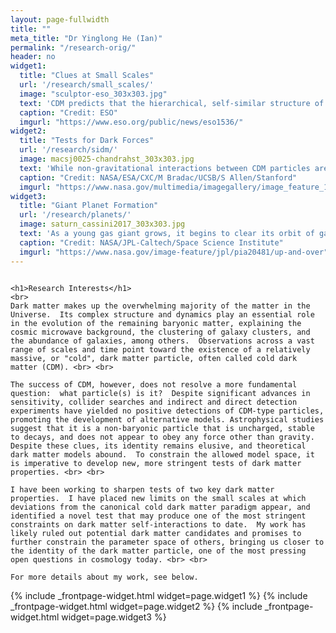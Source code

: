 ```yaml
---
layout: page-fullwidth
title: ""
meta_title: "Dr Yinglong He (Ian)"
permalink: "/research-orig/"
header: no
widget1:
  title: "Clues at Small Scales"
  url: '/research/small_scales/'
  image: "sculptor-eso_303x303.jpg"
  text: 'CDM predicts that the hierarchical, self-similar structure of the universe extends down to earth mass scales, but many alternative models predict a higher mass cutoff.  How low does it go?'
  caption: "Credit: ESO"
  imgurl: "https://www.eso.org/public/news/eso1536/"
widget2:
  title: "Tests for Dark Forces"
  url: '/research/sidm/'
  image: macsj0025-chandrahst_303x303.jpg
  text: 'While non-gravitational interactions between CDM particles are absent---in stark contrast to the Standard Model---interactions are often a key feature of alternative models.  Can we test for these dark forces?'
  caption: "Credit: NASA/ESA/CXC/M Bradac/UCSB/S Allen/Stanford"
  imgurl: "https://www.nasa.gov/multimedia/imagegallery/image_feature_1163.html"
widget3:
  title: "Giant Planet Formation"
  url: '/research/planets/'
  image: saturn_cassini2017_303x303.jpg
  text: 'As a young gas giant grows, it begins to clear its orbit of gas, creating a gap.  Gas flow across the gap is crucial for its continued growth.  Do magnetic fields help generate the flow?'
  caption: "Credit: NASA/JPL-Caltech/Space Science Institute"
  imgurl: "https://www.nasa.gov/image-feature/jpl/pia20481/up-and-over"
---
```


<div class="row t30">
  <div class="medium-8 columns medium-offset-2">

    <h1>Research Interests</h1>
    <br>
    Dark matter makes up the overwhelming majority of the matter in the Universe.  Its complex structure and dynamics play an essential role in the evolution of the remaining baryonic matter, explaining the cosmic microwave background, the clustering of galaxy clusters, and the abundance of galaxies, among others.  Observations across a vast range of scales and time point toward the existence of a relatively massive, or "cold", dark matter particle, often called cold dark matter (CDM). <br> <br>

    The success of CDM, however, does not resolve a more fundamental question:  what particle(s) is it?  Despite significant advances in sensitivity, collider searches and indirect and direct detection experiments have yielded no positive detections of CDM-type particles, promoting the development of alternative models. Astrophysical studies suggest that it is a non-baryonic particle that is uncharged, stable to decays, and does not appear to obey any force other than gravity.  Despite these clues, its identity remains elusive, and theoretical dark matter models abound.  To constrain the allowed model space, it is imperative to develop new, more stringent tests of dark matter properties. <br> <br>

    I have been working to sharpen tests of two key dark matter properties.  I have placed new limits on the small scales at which deviations from the canonical cold dark matter paradigm appear, and identified a novel test that may produce one of the most stringent constraints on dark matter self-interactions to date.  My work has likely ruled out potential dark matter candidates and promises to further constrain the parameter space of others, bringing us closer to the identity of the dark matter particle, one of the most pressing open questions in cosmology today. <br> <br>

    For more details about my work, see below.

  </div>
</div>

<div class="row t60">
     	{% include _frontpage-widget.html widget=page.widget1 %}
	{% include _frontpage-widget.html widget=page.widget2 %}
	{% include _frontpage-widget.html widget=page.widget3 %}
</div><!-- /.row -->

